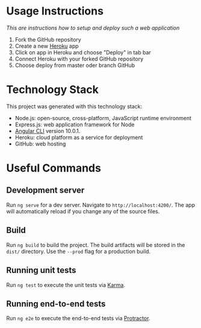 # Usage Instructions
_This are instructions how to setup and deploy such a web application_
1. Fork the GitHub repository
2. Create a new [Heroku](https://heroku.com/) app
3. Click on app in Heroku and choose "Deploy" in tab bar
4. Connect Heroku with your forked GitHub repository
5. Choose deploy from master oder branch GitHub

# Technology Stack

This project was generated with this technology stack:
* Node.js: open-source, cross-platform, JavaScript runtime environment
* Express.js: web application framework for Node
* [Angular CLI](https://github.com/angular/angular-cli) version 10.0.1.
* Heroku: cloud platform as a service for deployment
* GitHub: web hosting

# Useful Commands
## Development server

Run `ng serve` for a dev server. Navigate to `http://localhost:4200/`. The app will automatically reload if you change any of the source files.

## Build

Run `ng build` to build the project. The build artifacts will be stored in the `dist/` directory. Use the `--prod` flag for a production build.

## Running unit tests

Run `ng test` to execute the unit tests via [Karma](https://karma-runner.github.io).

## Running end-to-end tests

Run `ng e2e` to execute the end-to-end tests via [Protractor](http://www.protractortest.org/).

